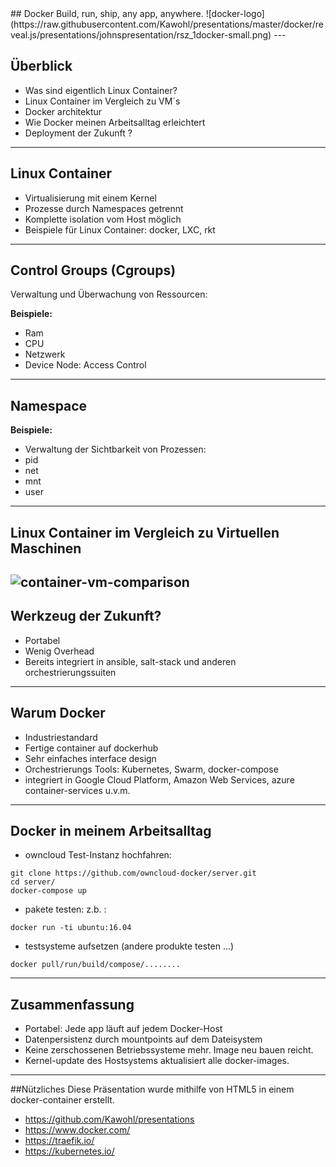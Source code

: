 <section data-state="no-title-footer">
## Docker  
Build, run, ship,  any app,  anywhere. ![docker-logo](https://raw.githubusercontent.com/Kawohl/presentations/master/docker/reveal.js/presentations/johnspresentation/rsz_1docker-small.png)
---

## Überblick

* Was sind eigentlich Linux Container?
* Linux Container im Vergleich zu VM´s
* Docker architektur
* Wie Docker meinen Arbeitsalltag erleichtert
* Deployment der Zukunft ?
---

## Linux Container 

* Virtualisierung mit einem Kernel
* Prozesse durch Namespaces getrennt
* Komplette isolation vom Host möglich
* Beispiele für Linux Container: docker, LXC, rkt 
---

## Control Groups (Cgroups)

Verwaltung und Überwachung von Ressourcen:

**Beispiele:**
* Ram
* CPU
* Netzwerk
* Device Node: Access Control
---
## Namespace 



**Beispiele:**
* Verwaltung der Sichtbarkeit von Prozessen:
* pid
* net
* mnt
* user                     
---

## Linux Container im Vergleich zu Virtuellen Maschinen 
![container-vm-comparison](https://cloud.githubusercontent.com/assets/12275313/23125280/3fcb2ab0-f771-11e6-9d13-e2dd6fb55e0f.png)
---

## Werkzeug der Zukunft?
* Portabel
* Wenig Overhead
* Bereits integriert in ansible, salt-stack und anderen orchestrierungssuiten 
---

## Warum Docker
* Industriestandard 
* Fertige container auf dockerhub
* Sehr einfaches interface design
* Orchestrierungs Tools: Kubernetes, Swarm, docker-compose
* integriert in Google Cloud Platform, Amazon Web Services, azure container-services u.v.m. 
---

## Docker in meinem Arbeitsalltag

* owncloud Test-Instanz hochfahren: 
```
git clone https://github.com/owncloud-docker/server.git
cd server/
docker-compose up 
```

* pakete testen: z.b. : 
```
docker run -ti ubuntu:16.04
```
* testsysteme aufsetzen (andere produkte testen ...)
```
docker pull/run/build/compose/........
```

---

## Zusammenfassung

* Portabel: Jede app läuft auf jedem Docker-Host
* Datenpersistenz durch mountpoints auf dem Dateisystem
* Keine zerschossenen Betriebssysteme mehr. Image neu bauen reicht. 
* Kernel-update des Hostsystems aktualisiert alle docker-images.

---

##Nützliches
Diese Präsentation wurde mithilfe von HTML5 in einem docker-container erstellt.

* https://github.com/Kawohl/presentations
* https://www.docker.com/
* https://traefik.io/
* https://kubernetes.io/